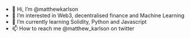 - 👋 Hi, I’m @matthewkarlson
- 👀 I’m interested in Web3, decentralised finance and Machine Learning
- 🌱 I’m currently learning Solidity, Python and Javascript
- 📫 How to reach me @matthew_karlson on twitter

<!---
matthewkarlson/matthewkarlson is a ✨ special ✨ repository because its `README.md` (this file) appears on your GitHub profile.
You can click the Preview link to take a look at your changes.
--->
